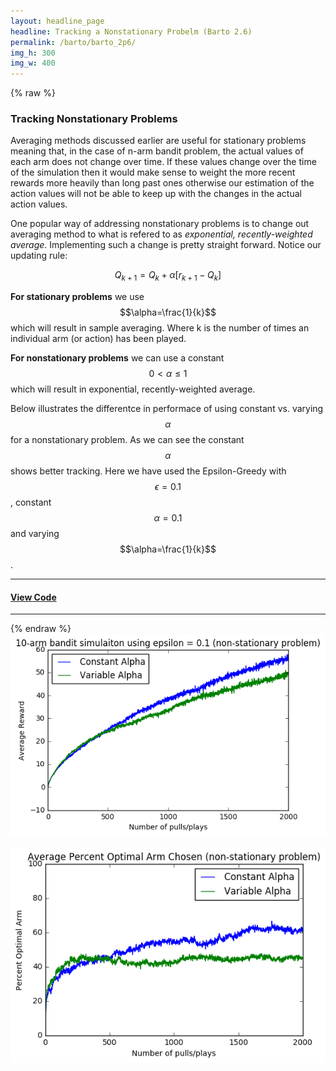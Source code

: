 ```yaml
---
layout: headline_page
headline: Tracking a Nonstationary Probelm (Barto 2.6)
permalink: /barto/barto_2p6/
img_h: 300
img_w: 400
---
```


{% raw %}

### Tracking Nonstationary Problems

Averaging methods discussed earlier are useful for stationary problems meaning that, in the case of n-arm bandit problem, the actual values of each arm does not change over time. If these values change over the time of the simulation then it would make sense to weight the more recent rewards more heavily than long past ones otherwise our estimation of the action values will not be able to keep up with the changes in the actual action values.

One popular way of addressing nonstationary problems is to change out averaging method to what is refered to as *exponential, recently-weighted average*. Implementing such a change is pretty straight forward.
Notice our updating rule:

$$Q_{k+1} = Q_{k} + \alpha [r_{k+1} - Q_{k}]$$ 

**For stationary problems** we use $$\alpha=\frac{1}{k}$$ which will result in sample averaging. Where k is the number of times an individual arm (or action) has been played.

**For nonstationary problems** we can use a constant $$0 < \alpha \leq 1$$ which will result in exponential, recently-weighted average.

Below illustrates the differentce in performace of using constant vs. varying $$\alpha$$ for a nonstationary problem. As we can see the constant $$\alpha$$ shows better tracking. Here we have used the Epsilon-Greedy with $$\epsilon=0.1$$, constant $$\alpha=0.1$$ and varying $$\alpha=\frac{1}{k}$$.

***

#### [View Code](https://github.com/Erfi/barto/blob/master/bandit2.py)

***

{% endraw %}
<img src="/assets/Barto_2-6_nonStationary_rewards.png" class="img-thumbnail C-graph-center" alt="Average Reward over time" width="{{ page.img_w }}" height="{{ page.img_h }}">

<img src="/assets/Barto_2-6_nonStationary_optimalAction.png" class="img-thumbnail C-graph-center" alt="Percent Optimal action over time" width="{{ page.img_w }}" height="{{ page.img_h }}">